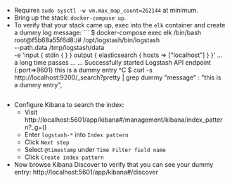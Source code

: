 * Requires `sudo sysctl -w vm.max_map_count=262144` at minimum.
* Bring up the stack: `docker-compose up`.
* To verify that your stack came up, exec into the `elk` container and create a dummy log message: ```
  $ docker-compose exec elk /bin/bash
  root@f5b68a55f6d8:/# /opt/logstash/bin/logstash \
    --path.data /tmp/logstash/data \
    -e 'input { stdin { } } output { elasticsearch { hosts => ["localhost"] } }'
  ... a long time passes ...
  ... Successfully started Logstash API endpoint {:port=>9601}
  this is a dummy entry
  ^C
  $ curl -s http://localhost:9200/_search?pretty | grep dummy
            "message" : "this is a dummy entry",
  ```
* Configure Kibana to search the index:
  * Visit http://localhost:5601/app/kibana#/management/kibana/index_pattern?_g=()
  * Enter `logstash-*` into `Index pattern`
  * Click `Next step`
  * Select `@timestamp` under `Time Filter field name`
  * Click `Create index pattern`
* Now browse Kibana Discover to verify that you can see your dummy entry: http://localhost:5601/app/kibana#/discover
